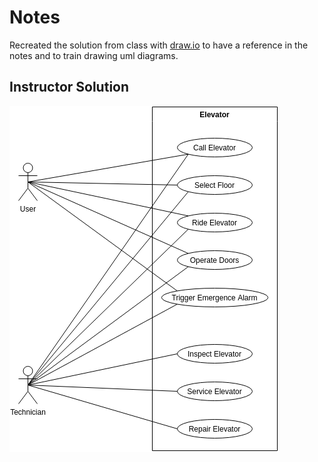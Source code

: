 # Notes

Recreated the solution from class with [draw.io](https://github.com/jgraph/drawio-desktop) to have a reference in the notes and to train drawing uml diagrams.

## Instructor Solution

[![Solution](images/instructor-solution.png)](https://app.diagrams.net/#Uhttps%3A%2F%2Fraw.githubusercontent.com%2FWELL1NGTON%2FUdemy__UML_and_Object-Oriented_Design_Foundations%2Fmain%2FSection_05_-_UML_Basics_and_Fundamental_Diagram_Types%2F22_Use_Case_Diagrams_-_Solution%2Finstructor-solution.drawioinstructor-solution.drawio)
